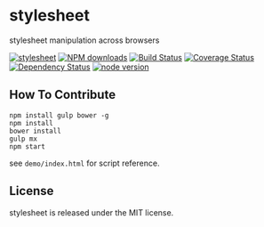 # stylesheet

stylesheet manipulation across browsers

[![stylesheet](https://nodei.co/npm/modulex-stylesheet.png)](https://npmjs.org/package/modulex-stylesheet)
[![NPM downloads](http://img.shields.io/npm/dm/modulex-stylesheet.svg)](https://npmjs.org/package/modulex-stylesheet)
[![Build Status](https://secure.travis-ci.org/modulex/stylesheet.png?branch=master)](https://travis-ci.org/modulex/stylesheet)
[![Coverage Status](https://img.shields.io/coveralls/modulex/stylesheet.svg)](https://coveralls.io/r/modulex/stylesheet?branch=master)
[![Dependency Status](https://gemnasium.com/modulex/stylesheet.png)](https://gemnasium.com/modulex/stylesheet)
[![node version](https://img.shields.io/badge/node.js-%3E=_0.10-green.svg?style=flat-square)](http://nodejs.org/download/)


## How To Contribute

```
npm install gulp bower -g
npm install
bower install
gulp mx
npm start
```

see ``demo/index.html`` for script reference.

## License

stylesheet is released under the MIT license.